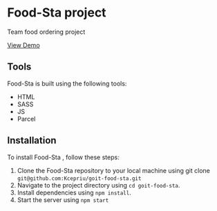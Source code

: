 # Food-Sta project

Team food ordering project

[View Demo](https://kcepriu.github.io/goit-food-sta/)

## Tools

Food-Sta is built using the following tools:

- HTML
- SASS
- JS
- Parcel

## Installation

To install Food-Sta , follow these steps:

1. Clone the Food-Sta repository to your local machine using git clone
   `git@github.com:Kcepriu/goit-food-sta.git`
2. Navigate to the project directory using `cd goit-food-sta`.
3. Install dependencies using `npm install`.
4. Start the server using `npm start`
